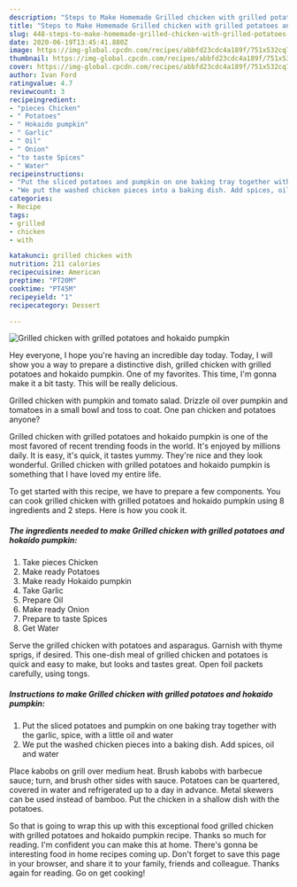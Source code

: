 ```yaml
---
description: "Steps to Make Homemade Grilled chicken with grilled potatoes and hokaido pumpkin"
title: "Steps to Make Homemade Grilled chicken with grilled potatoes and hokaido pumpkin"
slug: 448-steps-to-make-homemade-grilled-chicken-with-grilled-potatoes-and-hokaido-pumpkin
date: 2020-06-19T13:45:41.880Z
image: https://img-global.cpcdn.com/recipes/abbfd23cdc4a189f/751x532cq70/grilled-chicken-with-grilled-potatoes-and-hokaido-pumpkin-recipe-main-photo.jpg
thumbnail: https://img-global.cpcdn.com/recipes/abbfd23cdc4a189f/751x532cq70/grilled-chicken-with-grilled-potatoes-and-hokaido-pumpkin-recipe-main-photo.jpg
cover: https://img-global.cpcdn.com/recipes/abbfd23cdc4a189f/751x532cq70/grilled-chicken-with-grilled-potatoes-and-hokaido-pumpkin-recipe-main-photo.jpg
author: Ivan Ford
ratingvalue: 4.7
reviewcount: 3
recipeingredient:
- "pieces Chicken"
- " Potatoes"
- " Hokaido pumpkin"
- " Garlic"
- " Oil"
- " Onion"
- "to taste Spices"
- " Water"
recipeinstructions:
- "Put the sliced potatoes and pumpkin on one baking tray together with the garlic, spice, with a little oil and water"
- "We put the washed chicken pieces into a baking dish. Add spices, oil and water"
categories:
- Recipe
tags:
- grilled
- chicken
- with

katakunci: grilled chicken with 
nutrition: 211 calories
recipecuisine: American
preptime: "PT20M"
cooktime: "PT45M"
recipeyield: "1"
recipecategory: Dessert

---
```



![Grilled chicken with grilled potatoes and hokaido pumpkin](https://img-global.cpcdn.com/recipes/abbfd23cdc4a189f/751x532cq70/grilled-chicken-with-grilled-potatoes-and-hokaido-pumpkin-recipe-main-photo.jpg)

Hey everyone, I hope you're having an incredible day today. Today, I will show you a way to prepare a distinctive dish, grilled chicken with grilled potatoes and hokaido pumpkin. One of my favorites. This time, I'm gonna make it a bit tasty. This will be really delicious.

Grilled chicken with pumpkin and tomato salad. Drizzle oil over pumpkin and tomatoes in a small bowl and toss to coat. One pan chicken and potatoes anyone?

Grilled chicken with grilled potatoes and hokaido pumpkin is one of the most favored of recent trending foods in the world. It's enjoyed by millions daily. It is easy, it's quick, it tastes yummy. They're nice and they look wonderful. Grilled chicken with grilled potatoes and hokaido pumpkin is something that I have loved my entire life.


To get started with this recipe, we have to prepare a few components. You can cook grilled chicken with grilled potatoes and hokaido pumpkin using 8 ingredients and 2 steps. Here is how you cook it.

##### The ingredients needed to make Grilled chicken with grilled potatoes and hokaido pumpkin:

1. Take pieces Chicken
1. Make ready  Potatoes
1. Make ready  Hokaido pumpkin
1. Take  Garlic
1. Prepare  Oil
1. Make ready  Onion
1. Prepare to taste Spices
1. Get  Water


Serve the grilled chicken with potatoes and asparagus. Garnish with thyme sprigs, if desired. This one-dish meal of grilled chicken and potatoes is quick and easy to make, but looks and tastes great. Open foil packets carefully, using tongs. 

##### Instructions to make Grilled chicken with grilled potatoes and hokaido pumpkin:

1. Put the sliced potatoes and pumpkin on one baking tray together with the garlic, spice, with a little oil and water
1. We put the washed chicken pieces into a baking dish. Add spices, oil and water


Place kabobs on grill over medium heat. Brush kabobs with barbecue sauce; turn, and brush other sides with sauce. Potatoes can be quartered, covered in water and refrigerated up to a day in advance. Metal skewers can be used instead of bamboo. Put the chicken in a shallow dish with the potatoes. 

So that is going to wrap this up with this exceptional food grilled chicken with grilled potatoes and hokaido pumpkin recipe. Thanks so much for reading. I'm confident you can make this at home. There's gonna be interesting food in home recipes coming up. Don't forget to save this page in your browser, and share it to your family, friends and colleague. Thanks again for reading. Go on get cooking!
